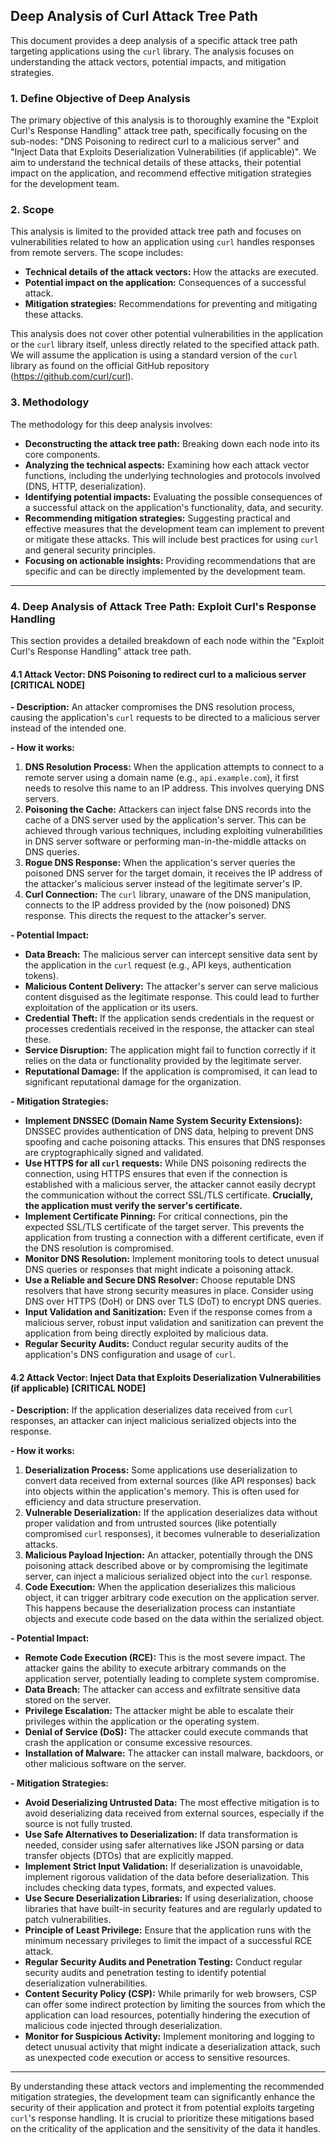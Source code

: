 ## Deep Analysis of Curl Attack Tree Path

This document provides a deep analysis of a specific attack tree path targeting applications using the `curl` library. The analysis focuses on understanding the attack vectors, potential impacts, and mitigation strategies.

### 1. Define Objective of Deep Analysis

The primary objective of this analysis is to thoroughly examine the "Exploit Curl's Response Handling" attack tree path, specifically focusing on the sub-nodes: "DNS Poisoning to redirect curl to a malicious server" and "Inject Data that Exploits Deserialization Vulnerabilities (if applicable)". We aim to understand the technical details of these attacks, their potential impact on the application, and recommend effective mitigation strategies for the development team.

### 2. Scope

This analysis is limited to the provided attack tree path and focuses on vulnerabilities related to how an application using `curl` handles responses from remote servers. The scope includes:

* **Technical details of the attack vectors:** How the attacks are executed.
* **Potential impact on the application:** Consequences of a successful attack.
* **Mitigation strategies:** Recommendations for preventing and mitigating these attacks.

This analysis does not cover other potential vulnerabilities in the application or the `curl` library itself, unless directly related to the specified attack path. We will assume the application is using a standard version of the `curl` library as found on the official GitHub repository (https://github.com/curl/curl).

### 3. Methodology

The methodology for this deep analysis involves:

* **Deconstructing the attack tree path:** Breaking down each node into its core components.
* **Analyzing the technical aspects:** Examining how each attack vector functions, including the underlying technologies and protocols involved (DNS, HTTP, deserialization).
* **Identifying potential impacts:** Evaluating the possible consequences of a successful attack on the application's functionality, data, and security.
* **Recommending mitigation strategies:** Suggesting practical and effective measures that the development team can implement to prevent or mitigate these attacks. This will include best practices for using `curl` and general security principles.
* **Focusing on actionable insights:** Providing recommendations that are specific and can be directly implemented by the development team.

---

### 4. Deep Analysis of Attack Tree Path: Exploit Curl's Response Handling

This section provides a detailed breakdown of each node within the "Exploit Curl's Response Handling" attack tree path.

#### 4.1 Attack Vector: DNS Poisoning to redirect curl to a malicious server [CRITICAL NODE]

**- Description:** An attacker compromises the DNS resolution process, causing the application's `curl` requests to be directed to a malicious server instead of the intended one.

**- How it works:**

1. **DNS Resolution Process:** When the application attempts to connect to a remote server using a domain name (e.g., `api.example.com`), it first needs to resolve this name to an IP address. This involves querying DNS servers.
2. **Poisoning the Cache:** Attackers can inject false DNS records into the cache of a DNS server used by the application's server. This can be achieved through various techniques, including exploiting vulnerabilities in DNS server software or performing man-in-the-middle attacks on DNS queries.
3. **Rogue DNS Response:** When the application's server queries the poisoned DNS server for the target domain, it receives the IP address of the attacker's malicious server instead of the legitimate server's IP.
4. **Curl Connection:** The `curl` library, unaware of the DNS manipulation, connects to the IP address provided by the (now poisoned) DNS response. This directs the request to the attacker's server.

**- Potential Impact:**

* **Data Breach:** The malicious server can intercept sensitive data sent by the application in the `curl` request (e.g., API keys, authentication tokens).
* **Malicious Content Delivery:** The attacker's server can serve malicious content disguised as the legitimate response. This could lead to further exploitation of the application or its users.
* **Credential Theft:** If the application sends credentials in the request or processes credentials received in the response, the attacker can steal these.
* **Service Disruption:** The application might fail to function correctly if it relies on the data or functionality provided by the legitimate server.
* **Reputational Damage:** If the application is compromised, it can lead to significant reputational damage for the organization.

**- Mitigation Strategies:**

* **Implement DNSSEC (Domain Name System Security Extensions):** DNSSEC provides authentication of DNS data, helping to prevent DNS spoofing and cache poisoning attacks. This ensures that DNS responses are cryptographically signed and validated.
* **Use HTTPS for all `curl` requests:** While DNS poisoning redirects the connection, using HTTPS ensures that even if the connection is established with a malicious server, the attacker cannot easily decrypt the communication without the correct SSL/TLS certificate. **Crucially, the application must verify the server's certificate.**
* **Implement Certificate Pinning:** For critical connections, pin the expected SSL/TLS certificate of the target server. This prevents the application from trusting a connection with a different certificate, even if the DNS resolution is compromised.
* **Monitor DNS Resolution:** Implement monitoring tools to detect unusual DNS queries or responses that might indicate a poisoning attack.
* **Use a Reliable and Secure DNS Resolver:** Choose reputable DNS resolvers that have strong security measures in place. Consider using DNS over HTTPS (DoH) or DNS over TLS (DoT) to encrypt DNS queries.
* **Input Validation and Sanitization:** Even if the response comes from a malicious server, robust input validation and sanitization can prevent the application from being directly exploited by malicious data.
* **Regular Security Audits:** Conduct regular security audits of the application's DNS configuration and usage of `curl`.

#### 4.2 Attack Vector: Inject Data that Exploits Deserialization Vulnerabilities (if applicable) [CRITICAL NODE]

**- Description:** If the application deserializes data received from `curl` responses, an attacker can inject malicious serialized objects into the response.

**- How it works:**

1. **Deserialization Process:** Some applications use deserialization to convert data received from external sources (like API responses) back into objects within the application's memory. This is often used for efficiency and data structure preservation.
2. **Vulnerable Deserialization:** If the application deserializes data without proper validation and from untrusted sources (like potentially compromised `curl` responses), it becomes vulnerable to deserialization attacks.
3. **Malicious Payload Injection:** An attacker, potentially through the DNS poisoning attack described above or by compromising the legitimate server, can inject a malicious serialized object into the `curl` response.
4. **Code Execution:** When the application deserializes this malicious object, it can trigger arbitrary code execution on the application server. This happens because the deserialization process can instantiate objects and execute code based on the data within the serialized object.

**- Potential Impact:**

* **Remote Code Execution (RCE):** This is the most severe impact. The attacker gains the ability to execute arbitrary commands on the application server, potentially leading to complete system compromise.
* **Data Breach:** The attacker can access and exfiltrate sensitive data stored on the server.
* **Privilege Escalation:** The attacker might be able to escalate their privileges within the application or the operating system.
* **Denial of Service (DoS):** The attacker could execute commands that crash the application or consume excessive resources.
* **Installation of Malware:** The attacker can install malware, backdoors, or other malicious software on the server.

**- Mitigation Strategies:**

* **Avoid Deserializing Untrusted Data:** The most effective mitigation is to avoid deserializing data received from external sources, especially if the source is not fully trusted.
* **Use Safe Alternatives to Deserialization:** If data transformation is needed, consider using safer alternatives like JSON parsing or data transfer objects (DTOs) that are explicitly mapped.
* **Implement Strict Input Validation:** If deserialization is unavoidable, implement rigorous validation of the data before deserialization. This includes checking data types, formats, and expected values.
* **Use Secure Deserialization Libraries:** If using deserialization, choose libraries that have built-in security features and are regularly updated to patch vulnerabilities.
* **Principle of Least Privilege:** Ensure that the application runs with the minimum necessary privileges to limit the impact of a successful RCE attack.
* **Regular Security Audits and Penetration Testing:** Conduct regular security audits and penetration testing to identify potential deserialization vulnerabilities.
* **Content Security Policy (CSP):** While primarily for web browsers, CSP can offer some indirect protection by limiting the sources from which the application can load resources, potentially hindering the execution of malicious code injected through deserialization.
* **Monitor for Suspicious Activity:** Implement monitoring and logging to detect unusual activity that might indicate a deserialization attack, such as unexpected code execution or access to sensitive resources.

---

By understanding these attack vectors and implementing the recommended mitigation strategies, the development team can significantly enhance the security of their application and protect it from potential exploits targeting `curl`'s response handling. It is crucial to prioritize these mitigations based on the criticality of the application and the sensitivity of the data it handles.